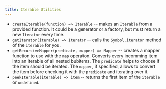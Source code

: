 ```yaml
---
title: Iterable Utilities
---
```


- `createIterable(function) => Iterable` -- makes an `Iterable` from a provided function. It could be a generator or a factory, but must return a new `Iterator` every time.
- `getIterator(iterable) => Iterator` -- calls the `Symbol.iterator` method of the `iterable` for you.
- `getRecursiveMapper(predicate, mapper) => Mapper` -- creates a mapper function to use with the `map` operation. Converts every incomming item into an Iterable of all nested bubitems. The `predicate` helps to choose if the item should be iterated. The `mapper`, if specified, allows to convert the item before checking it with the `predicate` and iterating over it.
- `peekIterable(iterable) => item` -- returns the first item of the `iterable` or `undefined`.

